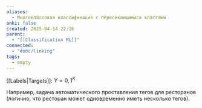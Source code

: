 ```yaml
---
aliases:
  - Многоклассовая классификация с пересекающимися классами
anki: false
created: 2025-04-14 22:16
parent:
  - "[[Classification ML]]"
connected:
  - "#обс/linking"
tags:
  - empty
---
```


[[Labels|Targets]]: ${Y = 0, 1^K}$

Например, задача автоматического проставления тегов для ресторанов (логично, что ресторан может одновременно иметь несколько тегов).